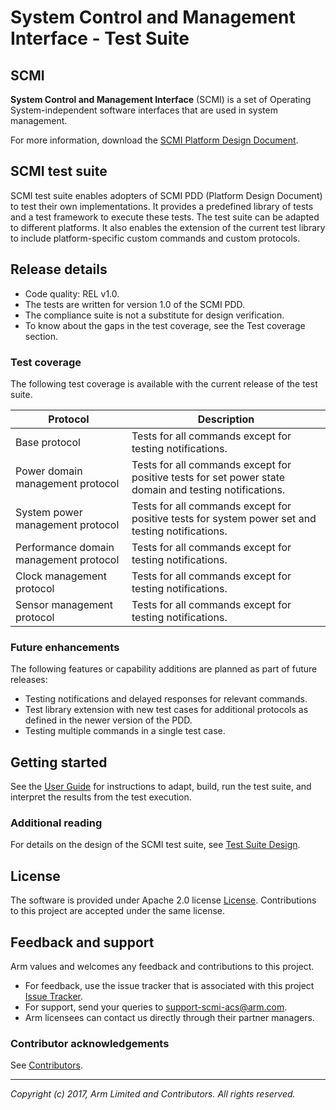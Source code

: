# System Control and Management Interface - Test Suite

## SCMI
**System Control and Management Interface** (SCMI)  is a set of Operating System-independent software interfaces that are used in system management.

For more information, download the [SCMI Platform Design Document](http://infocenter.arm.com/help/index.jsp?topic=/com.arm.doc.den0056a/index.html).

## SCMI test suite
SCMI test suite enables adopters of SCMI PDD \(Platform Design Document\) to test their own implementations. It provides a predefined library of tests and a test framework to execute these tests. The test suite can be adapted to different platforms. It also enables the extension of the current test library to include platform-specific custom commands and custom protocols.

## Release details
 - Code quality: REL v1.0.
 - The tests are written for version 1.0 of the SCMI PDD.
 - The compliance suite is not a substitute for design verification.
 - To know about the gaps in the test coverage, see the Test coverage section.

### Test coverage

The following test coverage is available with the current release of the test suite.

| Protocol | Description |
| - | - |
| Base protocol | Tests for all commands except for testing notifications. |
| Power domain management protocol | Tests for all commands except for positive tests for set power state domain and testing notifications. |
| System power management protocol |    Tests for all commands except for positive tests for system power set and testing notifications. |
| Performance domain management protocol |    Tests for all commands except for testing notifications. |
| Clock management protocol |    Tests for all commands except for testing notifications. |
| Sensor management protocol | Tests for all commands except for testing notifications. |

### Future enhancements

The following features or capability additions are planned as part of future releases:
-   Testing notifications and delayed responses for relevant commands.
-   Test library extension with new test cases for additional protocols as defined in the newer version of the PDD.
-   Testing multiple commands in a single test case.

## Getting started
See the [User Guide] for instructions to adapt, build, run the test suite, and interpret the results from the test execution.

### Additional reading
For details on the design of the SCMI test suite, see [Test Suite Design].

## License
The software is provided under Apache 2.0 license [License]. Contributions to this project are accepted under the same license.

## Feedback and support
Arm values and welcomes any feedback and contributions to this project.

*   For feedback, use the issue tracker that is associated with this project [Issue Tracker](https://github.com/ARM-software/scmi-tests/issues).
*   For support, send your queries to [support-scmi-acs@arm.com](mailto:support-scmi-acs@arm.com).
*   Arm licensees can contact us directly through their partner managers.

### Contributor acknowledgements
See [Contributors].

- - - - - - - - - - - - - - - - - - - -

_Copyright (c) 2017, Arm Limited and Contributors. All rights reserved._

[License]:			./license.md "Apache 2.0 License for SCMI Test Suite"
[User Guide]:			./docs/user_guide.md "SCMI Test Suite User Guide"
[Test Suite Design]:		./docs/scmi_test_suite_design.md "SCMI Test Suite Design"
[Test Specification]:		./docs/scmi_test_specification.md "SCMI Test Specification"
[Contributors]:			./acknowledgements.md
